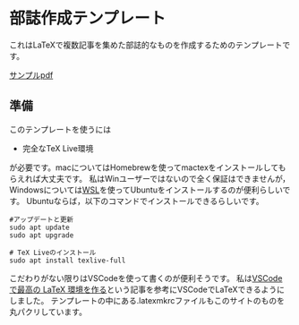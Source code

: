 # 部誌作成テンプレート
これはLaTeXで複数記事を集めた部誌的なものを作成するためのテンプレートです。

[サンプルpdf](out/main.pdf)

## 準備
このテンプレートを使うには
- 完全なTeX Live環境


が必要です。macについてはHomebrewを使ってmactexをインストールしてもらえれば大丈夫です。
私はWinユーザーではないので全く保証はできませんが，Windowsについては[WSL](https://learn.microsoft.com/ja-jp/windows/wsl/install)を使ってUbuntuをインストールするのが便利らしいです。
Ubuntuならば，以下のコマンドでインストールできるらしいです。
```
#アップデートと更新
sudo apt update
sudo apt upgrade

# TeX Liveのインストール
sudo apt install texlive-full
```

こだわりがない限りはVSCodeを使って書くのが便利そうです。
私は[VSCode で最高の LaTeX 環境を作る](https://qiita.com/rainbartown/items/d7718f12d71e688f3573)という記事を参考にVSCodeでLaTeXできるようにしました。
テンプレートの中にある.latexmkrcファイルもこのサイトのものを丸パクリしています。




